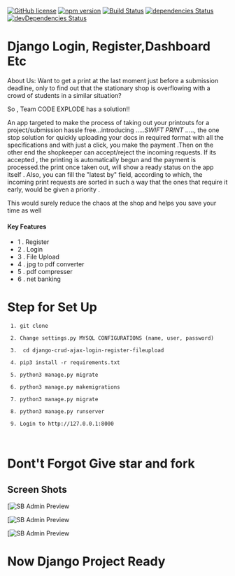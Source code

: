 [![GitHub license](https://img.shields.io/badge/license-MIT-blue.svg)](#)
[![npm version](https://img.shields.io/npm/v/startbootstrap-sb-admin.svg)](#)
[![Build Status](https://travis-ci.org/BlackrockDigital/startbootstrap-sb-admin.svg)](#)
[![dependencies Status](https://david-dm.org/BlackrockDigital/startbootstrap-sb-admin/status.svg)](#)
[![devDependencies Status](https://david-dm.org/BlackrockDigital/startbootstrap-sb-admin/dev-status.svg)](#)


# <a>Django Login, Register,Dashboard Etc </a>

About Us:
Want to get a print at the last moment just before a submission deadline, only to find out that the stationary shop is overflowing with a crowd of students in a similar situation?

So , Team CODE EXPLODE has a solution!!

An app targeted to make the  process of taking out your printouts for a project/submission hassle free...introducing .....*SWIFT PRINT* ....., the one stop solution for quickly uploading your docs in required format with all the specifications and with just a click, you make the payment  .Then on the other end the shopkeeper can accept/reject the incoming requests. If its accepted , the printing is automatically begun and the payment is processed.the print once taken out, will show a ready status on the app itself . Also, you can fill the "latest by" field, according to which, the incoming print requests are sorted in such a way that the ones that require it early, would be given a priority .

This would surely reduce the chaos at the shop and helps you save your time as well



#### Key Features
- 1 . Register
- 2 . Login
- 3 . File Upload
- 4 . jpg to pdf converter
- 5 . pdf compresser
- 6 . net banking 

# Step for Set Up
``` 
 1. git clone 

 2. Change settings.py MYSQL CONFIGURATIONS (name, user, password)

 3.  cd django-crud-ajax-login-register-fileupload

 4. pip3 install -r requirements.txt

 5. python3 manage.py migrate

 6. python3 manage.py makemigrations

 7. python3 manage.py migrate

 8. python3 manage.py runserver

 9. Login to http://127.0.0.1:8000

 

```
# Dont't Forgot Give star and fork

## Screen Shots

[![SB Admin Preview](https://lh3.googleusercontent.com/r8mD9IYALSIiErr6gvoNoC7cJq82FpnDmHr-FLUET-USCMpUD62UshqgOw-PVb9slu5lTg=s168)

[![SB Admin Preview](https://lh3.googleusercontent.com/HRNGHKmn_U9fiSWn2O356hgLgPk8tgrcNe6d0ARD33xgb-X5WxZe2Pj6SSIig2wHvwgJ=s170)

[![SB Admin Preview](https://lh3.googleusercontent.com/EYPmI31HT_DSOkHnpWnULNtSmrZL28O77DPR5b96-A3K0a1_NOshfp1_vTBj97q36JdD=s170)




# Now Django Project Ready
